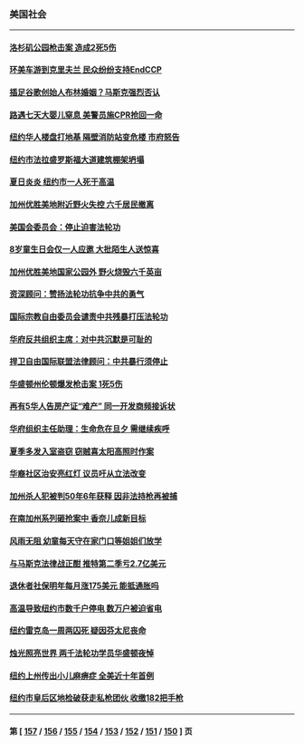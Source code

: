 ### 美国社会
---
#### [洛杉矶公园枪击案 造成2死5伤](../../pages/ncid1078160/n13788901.md) 
#### [环美车游到克里夫兰 民众纷纷支持EndCCP](../../pages/ncid1078160/n13788874.md) 
#### [插足谷歌创始人布林婚姻？马斯克强烈否认](../../pages/ncid1078160/n13788816.md) 
#### [路遇七天大婴儿窒息 美警员施CPR抢回一命](../../pages/ncid1078160/n13788645.md) 
#### [纽约华人楼盘打地基 隔壁消防站变危楼 市府怒告](../../pages/ncid1078160/n13788379.md) 
#### [纽约市法拉盛罗斯福大道建筑棚架坍塌](../../pages/ncid1078160/n13788373.md) 
#### [夏日炎炎 纽约市一人死于高温](../../pages/ncid1078160/n13788371.md) 
#### [加州优胜美地附近野火失控 六千居民撤离](../../pages/ncid1078160/n13788260.md) 
#### [美国会委员会：停止迫害法轮功](../../pages/ncid1078160/n13788164.md) 
#### [8岁童生日会仅一人应邀 大批陌生人送惊喜](../../pages/ncid1078160/n13787750.md) 
#### [加州优胜美地国家公园外 野火烧毁六千英亩](../../pages/ncid1078160/n13787867.md) 
#### [资深顾问：赞扬法轮功抗争中共的勇气](../../pages/ncid1078160/n13787857.md) 
#### [国际宗教自由委员会谴责中共残暴打压法轮功](../../pages/ncid1078160/n13787849.md) 
#### [华府反共组织主席：对中共沉默是可耻的](../../pages/ncid1078160/n13787838.md) 
#### [捍卫自由国际联盟法律顾问：中共暴行须停止](../../pages/ncid1078160/n13787819.md) 
#### [华盛顿州伦顿爆发枪击案 1死5伤](../../pages/ncid1078160/n13787747.md) 
#### [再有5华人告房产证“难产” 同一开发商频接诉状](../../pages/ncid1078160/n13787538.md) 
#### [华府组织主任助理：生命危在旦夕 需继续疾呼](../../pages/ncid1078160/n13787503.md) 
#### [夏季多发入室盗窃 窃贼喜太阳高照时作案](../../pages/ncid1078160/n13787464.md) 
#### [华裔社区治安亮红灯 议员吁从立法改变](../../pages/ncid1078160/n13787416.md) 
#### [加州杀人犯被判50年6年获释 因非法持枪再被捕](../../pages/ncid1078160/n13787402.md) 
#### [在南加州系列砸抢案中 香奈儿成新目标](../../pages/ncid1078160/n13787397.md) 
#### [风雨无阻 幼童每天守在家门口等姐姐们放学](../../pages/ncid1078160/n13786938.md) 
#### [与马斯克法律战正酣 推特第二季亏2.7亿美元](../../pages/ncid1078160/n13787258.md) 
#### [退休者社保明年每月涨175美元 能抵通胀吗](../../pages/ncid1078160/n13786545.md) 
#### [高温导致纽约市数千户停电 数万户被迫省电](../../pages/ncid1078160/n13786765.md) 
#### [纽约雷克岛一周两囚死 疑因芬太尼丧命](../../pages/ncid1078160/n13786775.md) 
#### [烛光照亮世界  两千法轮功学员华盛顿夜悼](../../pages/ncid1078160/n13786496.md) 
#### [纽约上州传出小儿麻痹症 全美近十年首例](../../pages/ncid1078160/n13786767.md) 
#### [纽约市皇后区地检破获走私枪团伙 收缴182把手枪](../../pages/ncid1078160/n13786758.md) 

---
#### 第 [ [157](./157.md) / [156](./156.md) / [155](./155.md) / [154](./154.md) / [153](./153.md) / [152](./152.md) / [151](./151.md) / [150](./150.md) ] 页
